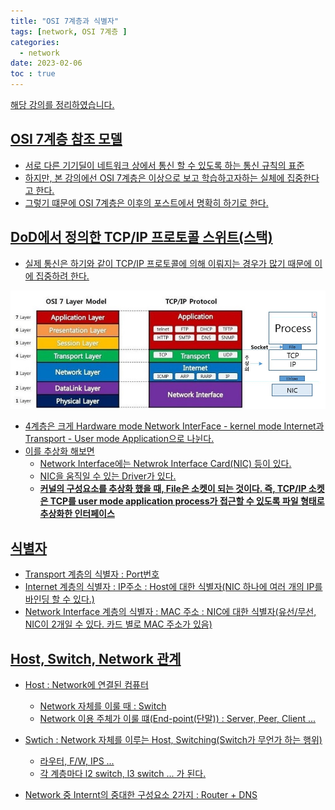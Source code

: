 ```yaml
---
title: "OSI 7계층과 식별자"
tags: [network, OSI 7계층 ]
categories:
  - network
date: 2023-02-06
toc : true
---
```



<a href="https://youtu.be/k1gyh9BlOT8"> 해당 강의를 정리하였습니다.

## OSI 7계층 참조 모델
- 서로 다른 기기딜이 네트워크 상에서 통신 할 수 있도록 하는 통신 규칙의 표준
- 하지만, 본 강의에선 OSI 7계층은 이상으로 보고 학습하고자하는 실체에 집중한다고 한다.
- 그렇기 떄문에 OSI 7계층은 이후의 포스트에서 명확히 하기로 한다.

## DoD에서 정의한 TCP/IP 프로토콜 스위트(스택)

- 실제 통신은 하기와 같이 TCP/IP 프로토콜에 의해 이뤄지는 경우가 많기 때문에 이에 집중하려 한다.
<img src="/img/network/1/0.jpg">

- 4계층은 크게 Hardware mode Network InterFace - kernel mode Internet과 Transport - User mode Application으로 나뉜다.
- 이를 추상화 해보면 
    - Network Interface에는 Netwrok Interface Card(NIC) 등이 있다.
    - NIC을 움직일 수 있는 Driver가 있다.
    - **커널의 구성요소를 추상화 했을 때, File은 소켓이 되는 것이다. 즉, TCP/IP 소켓은 TCP를 user mode application process가 접근할 수 있도록 파일 형태로 추상화한 인터페이스** 

## 식별자
- Transport 계층의 식별자 : Port번호 
- Internet 계층의 식별자 : IP주소 : Host에 대한 식별자(NIC 하나에 여러 개의 IP를 바인딩 할 수 있다.)
- Network Interface 계층의 식별자 : MAC 주소 : NIC에 대한 식별자(유선/무선, NIC이 2개일 수 있다. 카드 별로 MAC 주소가 있음)


## Host, Switch, Network 관계
- Host : Network에 연결된 컴퓨터
    - Network 자체를 이룰 때 : Switch
    - Network 이용 주체가 이룰 떄(End-point(단말)) : Server, Peer, Client ...

- Swtich : Network 자체를 이루는 Host, Switching(Switch가 무언가 하는 행위)
    - 라우터, F/W, IPS ...
    - 각 계층마다 l2 switch, l3 switch ... 가 된다.

- Network 중 Internt의 중대한 구성요소 2가지 : Router + DNS
